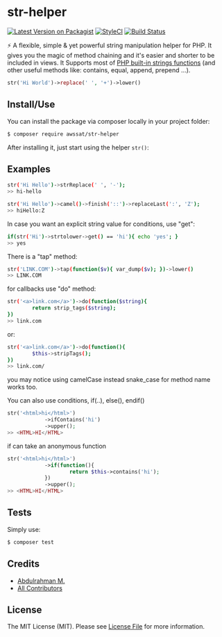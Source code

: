 # str-helper

[![Latest Version on Packagist](https://img.shields.io/packagist/v/awssat/str-helper.svg?style=flat-square)](https://packagist.org/packages/awssat/str-helper)
[![StyleCI](https://styleci.io/repos/111329905/shield?branch=master)](https://styleci.io/repos/111329905)
[![Build Status](https://img.shields.io/travis/awssat/str-helper/master.svg?style=flat-square)](https://travis-ci.org/awssat/str-helper)


⚡️  A flexible, simple & yet powerful string manipulation helper for PHP. It gives you the magic of method chaining and it's easier and shorter to be included in views. It Supports most of [PHP built-in strings functions](http://php.net/manual/en/book.strings.php) (and other useful methods like: contains, equal, append, prepend ...).


```php
str('Hi World')->replace(' ', '+')->lower()
```

## Install/Use
You can install the package via composer locally in your project folder:

```bash
$ composer require awssat/str-helper
```

After installing it, just start using the helper `str()`: 

## Examples

```bash 
str('Hi Hello')->strReplace(' ', '-');
>> hi-hello
```


```bash
str('Hi Hello')->camel()->finish('::')->replaceLast(':', 'Z');
>> hiHello:Z
```

In case you want an explicit string value for conditions, use "get":
```bash
if(str('Hi')->strtolower->get() == 'hi'){ echo 'yes'; }
>> yes
```


There is a "tap" method:
```bash
str('LINK.COM')->tap(function($v){ var_dump($v); })->lower()
>> LINK.COM
```

for callbacks use "do" method:
```bash
str('<a>link.com</a>')->do(function($string){ 
        return strip_tags($string); 
})
>> link.com
```
or: 
```bash
str('<a>link.com</a>')->do(function(){   
        $this->stripTags();
})
>> link.com/
```

you may notice using camelCase instead snake_case for method name works too.


You can also use conditions, if(..), else(), endif()
```php
str('<html>hi</html>')
            ->ifContains('hi')
            ->upper();
>> <HTML>HI</HTML>       
```


if can take an anonymous function
```php
str('<html>hi</html>')
            ->if(function(){
                    return $this->contains('hi');
            })
            ->upper();
>> <HTML>HI</HTML>       
```



## Tests
Simply use:
```bash
$ composer test
```
## Credits
- [Abdulrahman M.](https://github.com/abdumu)
- [All Contributors](../../contributors)

## License
The MIT License (MIT). Please see [License File](LICENSE.md) for more information.
